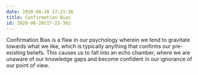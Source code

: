 ```yaml
---
date: 2020-08-28 17:21:36
title: Confirmation Bias 
id: 2020-08-28t17-21-36z
---
```


Confirmation Bias is a flaw in our psychology wherein we tend to gravitate
towards what we like, which is typically anything that confirms our
pre-existing beliefs. This causes us to fall into an echo chamber, where we are
unaware of our knowledge gaps and become confident in our ignorance of our
point of view.
